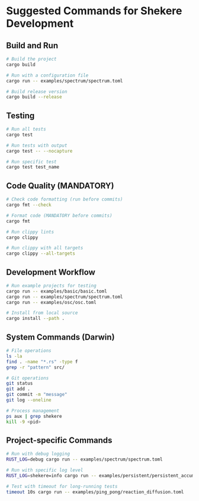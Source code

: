 # Suggested Commands for Shekere Development

## Build and Run
```bash
# Build the project
cargo build

# Run with a configuration file
cargo run -- examples/spectrum/spectrum.toml

# Build release version
cargo build --release
```

## Testing
```bash
# Run all tests
cargo test

# Run tests with output
cargo test -- --nocapture

# Run specific test
cargo test test_name
```

## Code Quality (MANDATORY)
```bash
# Check code formatting (run before commits)
cargo fmt --check

# Format code (MANDATORY before commits)
cargo fmt

# Run clippy lints
cargo clippy

# Run clippy with all targets
cargo clippy --all-targets
```

## Development Workflow
```bash
# Run example projects for testing
cargo run -- examples/basic/basic.toml
cargo run -- examples/spectrum/spectrum.toml
cargo run -- examples/osc/osc.toml

# Install from local source
cargo install --path .
```

## System Commands (Darwin)
```bash
# File operations
ls -la
find . -name "*.rs" -type f
grep -r "pattern" src/

# Git operations
git status
git add .
git commit -m "message"
git log --oneline

# Process management
ps aux | grep shekere
kill -9 <pid>
```

## Project-specific Commands
```bash
# Run with debug logging
RUST_LOG=debug cargo run -- examples/spectrum/spectrum.toml

# Run with specific log level
RUST_LOG=shekere=info cargo run -- examples/persistent/persistent_accumulate.toml

# Test with timeout for long-running tests
timeout 10s cargo run -- examples/ping_pong/reaction_diffusion.toml
```